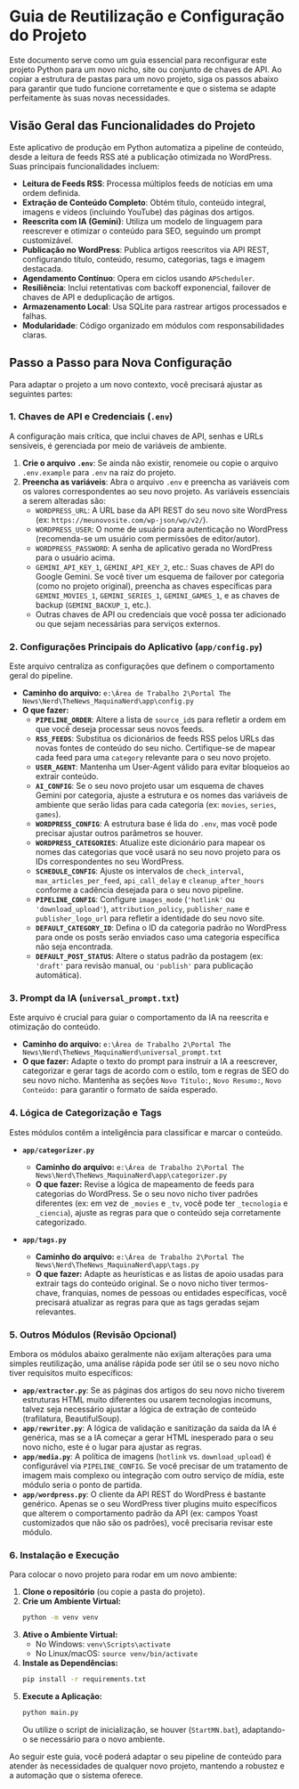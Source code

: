 # Guia de Reutilização e Configuração do Projeto

Este documento serve como um guia essencial para reconfigurar este projeto Python para um novo nicho, site ou conjunto de chaves de API. Ao copiar a estrutura de pastas para um novo projeto, siga os passos abaixo para garantir que tudo funcione corretamente e que o sistema se adapte perfeitamente às suas novas necessidades.

## Visão Geral das Funcionalidades do Projeto

Este aplicativo de produção em Python automatiza a pipeline de conteúdo, desde a leitura de feeds RSS até a publicação otimizada no WordPress. Suas principais funcionalidades incluem:

-   **Leitura de Feeds RSS**: Processa múltiplos feeds de notícias em uma ordem definida.
-   **Extração de Conteúdo Completo**: Obtém título, conteúdo integral, imagens e vídeos (incluindo YouTube) das páginas dos artigos.
-   **Reescrita com IA (Gemini)**: Utiliza um modelo de linguagem para reescrever e otimizar o conteúdo para SEO, seguindo um prompt customizável.
-   **Publicação no WordPress**: Publica artigos reescritos via API REST, configurando título, conteúdo, resumo, categorias, tags e imagem destacada.
-   **Agendamento Contínuo**: Opera em ciclos usando `APScheduler`.
-   **Resiliência**: Inclui retentativas com backoff exponencial, failover de chaves de API e deduplicação de artigos.
-   **Armazenamento Local**: Usa SQLite para rastrear artigos processados e falhas.
-   **Modularidade**: Código organizado em módulos com responsabilidades claras.

## Passo a Passo para Nova Configuração

Para adaptar o projeto a um novo contexto, você precisará ajustar as seguintes partes:

### 1. Chaves de API e Credenciais (`.env`)

A configuração mais crítica, que inclui chaves de API, senhas e URLs sensíveis, é gerenciada por meio de variáveis de ambiente.

1.  **Crie o arquivo `.env`**: Se ainda não existir, renomeie ou copie o arquivo `.env.example` para `.env` na raiz do projeto.
2.  **Preencha as variáveis**: Abra o arquivo `.env` e preencha as variáveis com os valores correspondentes ao seu novo projeto. As variáveis essenciais a serem alteradas são:
    *   `WORDPRESS_URL`: A URL base da API REST do seu novo site WordPress (ex: `https://meunovosite.com/wp-json/wp/v2/`).
    *   `WORDPRESS_USER`: O nome de usuário para autenticação no WordPress (recomenda-se um usuário com permissões de editor/autor).
    *   `WORDPRESS_PASSWORD`: A senha de aplicativo gerada no WordPress para o usuário acima.
    *   `GEMINI_API_KEY_1`, `GEMINI_API_KEY_2`, etc.: Suas chaves de API do Google Gemini. Se você tiver um esquema de failover por categoria (como no projeto original), preencha as chaves específicas para `GEMINI_MOVIES_1`, `GEMINI_SERIES_1`, `GEMINI_GAMES_1`, e as chaves de backup (`GEMINI_BACKUP_1`, etc.).
    *   Outras chaves de API ou credenciais que você possa ter adicionado ou que sejam necessárias para serviços externos.

### 2. Configurações Principais do Aplicativo (`app/config.py`)

Este arquivo centraliza as configurações que definem o comportamento geral do pipeline.

*   **Caminho do arquivo:** `e:\Área de Trabalho 2\Portal The News\Nerd\TheNews_MaquinaNerd\app\config.py`
*   **O que fazer:**
    *   **`PIPELINE_ORDER`**: Altere a lista de `source_id`s para refletir a ordem em que você deseja processar seus novos feeds.
    *   **`RSS_FEEDS`**: Substitua os dicionários de feeds RSS pelos URLs das novas fontes de conteúdo do seu nicho. Certifique-se de mapear cada feed para uma `category` relevante para o seu novo projeto.
    *   **`USER_AGENT`**: Mantenha um User-Agent válido para evitar bloqueios ao extrair conteúdo.
    *   **`AI_CONFIG`**: Se o seu novo projeto usar um esquema de chaves Gemini por categoria, ajuste a estrutura e os nomes das variáveis de ambiente que serão lidas para cada categoria (ex: `movies`, `series`, `games`).
    *   **`WORDPRESS_CONFIG`**: A estrutura base é lida do `.env`, mas você pode precisar ajustar outros parâmetros se houver.
    *   **`WORDPRESS_CATEGORIES`**: Atualize este dicionário para mapear os nomes das categorias que você usará no seu novo projeto para os IDs correspondentes no seu WordPress.
    *   **`SCHEDULE_CONFIG`**: Ajuste os intervalos de `check_interval`, `max_articles_per_feed`, `api_call_delay` e `cleanup_after_hours` conforme a cadência desejada para o seu novo pipeline.
    *   **`PIPELINE_CONFIG`**: Configure `images_mode` (`'hotlink'` ou `'download_upload'`), `attribution_policy`, `publisher_name` e `publisher_logo_url` para refletir a identidade do seu novo site.
    *   **`DEFAULT_CATEGORY_ID`**: Defina o ID da categoria padrão no WordPress para onde os posts serão enviados caso uma categoria específica não seja encontrada.
    *   **`DEFAULT_POST_STATUS`**: Altere o status padrão da postagem (ex: `'draft'` para revisão manual, ou `'publish'` para publicação automática).

### 3. Prompt da IA (`universal_prompt.txt`)

Este arquivo é crucial para guiar o comportamento da IA na reescrita e otimização do conteúdo.

*   **Caminho do arquivo:** `e:\Área de Trabalho 2\Portal The News\Nerd\TheNews_MaquinaNerd\universal_prompt.txt`
*   **O que fazer:** Adapte o texto do prompt para instruir a IA a reescrever, categorizar e gerar tags de acordo com o estilo, tom e regras de SEO do seu novo nicho. Mantenha as seções `Novo Título:`, `Novo Resumo:`, `Novo Conteúdo:` para garantir o formato de saída esperado.

### 4. Lógica de Categorização e Tags

Estes módulos contêm a inteligência para classificar e marcar o conteúdo.

*   **`app/categorizer.py`**
    *   **Caminho do arquivo:** `e:\Área de Trabalho 2\Portal The News\Nerd\TheNews_MaquinaNerd\app\categorizer.py`
    *   **O que fazer:** Revise a lógica de mapeamento de feeds para categorias do WordPress. Se o seu novo nicho tiver padrões diferentes (ex: em vez de `_movies` e `_tv`, você pode ter `_tecnologia` e `_ciencia`), ajuste as regras para que o conteúdo seja corretamente categorizado.

*   **`app/tags.py`**
    *   **Caminho do arquivo:** `e:\Área de Trabalho 2\Portal The News\Nerd\TheNews_MaquinaNerd\app\tags.py`
    *   **O que fazer:** Adapte as heurísticas e as listas de apoio usadas para extrair tags do conteúdo original. Se o novo nicho tiver termos-chave, franquias, nomes de pessoas ou entidades específicas, você precisará atualizar as regras para que as tags geradas sejam relevantes.

### 5. Outros Módulos (Revisão Opcional)

Embora os módulos abaixo geralmente não exijam alterações para uma simples reutilização, uma análise rápida pode ser útil se o seu novo nicho tiver requisitos muito específicos:

*   **`app/extractor.py`**: Se as páginas dos artigos do seu novo nicho tiverem estruturas HTML muito diferentes ou usarem tecnologias incomuns, talvez seja necessário ajustar a lógica de extração de conteúdo (trafilatura, BeautifulSoup).
*   **`app/rewriter.py`**: A lógica de validação e sanitização da saída da IA é genérica, mas se a IA começar a gerar HTML inesperado para o seu novo nicho, este é o lugar para ajustar as regras.
*   **`app/media.py`**: A política de imagens (`hotlink` vs. `download_upload`) é configurável via `PIPELINE_CONFIG`. Se você precisar de um tratamento de imagem mais complexo ou integração com outro serviço de mídia, este módulo seria o ponto de partida.
*   **`app/wordpress.py`**: O cliente da API REST do WordPress é bastante genérico. Apenas se o seu WordPress tiver plugins muito específicos que alterem o comportamento padrão da API (ex: campos Yoast customizados que não são os padrões), você precisaria revisar este módulo.

### 6. Instalação e Execução

Para colocar o novo projeto para rodar em um novo ambiente:

1.  **Clone o repositório** (ou copie a pasta do projeto).
2.  **Crie um Ambiente Virtual:**
    ```bash
    python -m venv venv
    ```
3.  **Ative o Ambiente Virtual:**
    *   No Windows: `venv\Scripts\activate`
    *   No Linux/macOS: `source venv/bin/activate`
4.  **Instale as Dependências:**
    ```bash
    pip install -r requirements.txt
    ```
5.  **Execute a Aplicação:**
    ```bash
    python main.py
    ```
    Ou utilize o script de inicialização, se houver (`StartMN.bat`), adaptando-o se necessário para o novo ambiente.

Ao seguir este guia, você poderá adaptar o seu pipeline de conteúdo para atender às necessidades de qualquer novo projeto, mantendo a robustez e a automação que o sistema oferece.